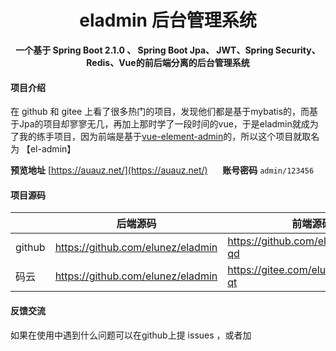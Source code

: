 <h1 style="text-align: center">eladmin 后台管理系统</h1>
<p align="center"><b>一个基于 Spring Boot 2.1.0 、 Spring Boot Jpa、 JWT、Spring Security、Redis、Vue的前后端分离的后台管理系统</b></p>

#### 项目介绍

在 github 和 gitee 上看了很多热门的项目，发现他们都是基于mybatis的，而基于Jpa的项目却寥寥无几，再加上那时学了一段时间的vue，于是eladmin就成为了我的练手项目，因为前端是基于[vue-element-admin](https://github.com/PanJiaChen/vue-element-admin)的，所以这个项目就取名为 【el-admin】

**预览地址** [https://auauz.net/](https://auauz.net/)
&nbsp;&nbsp;&nbsp;&nbsp;
 **账号密码**  ````admin/123456````

#### 项目源码
|     |   后端源码  |   前端源码  |
|---  |--- | --- |
|  github   |  https://github.com/elunez/eladmin   |  https://github.com/elunez/eladmin-qd   |
|  码云   |  https://github.com/elunez/eladmin   |  https://gitee.com/elunez/eladmin-qt   |

#### 反馈交流
如果在使用中遇到什么问题可以在github上提 issues ，或者加

